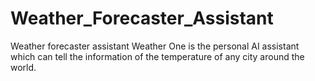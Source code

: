 # Weather_Forecaster_Assistant
Weather forecaster assistant Weather One is the personal AI assistant which can tell the information of the temperature of any city around the world.
